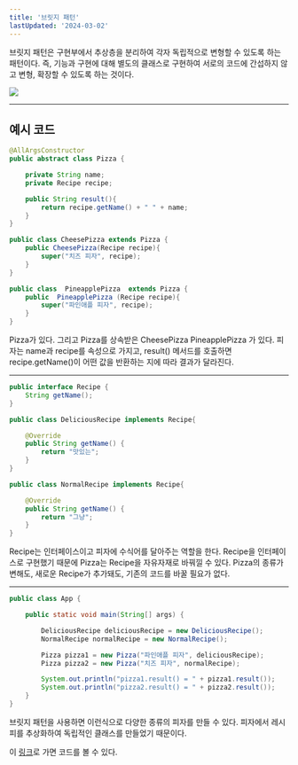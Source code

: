 ```yaml
---
title: '브릿지 패턴'
lastUpdated: '2024-03-02'
---
```


브릿지 패턴은 구현부에서 추상층을 분리하여 각자 독립적으로 변형할 수 있도록 하는 패턴이다. 즉, 기능과 구현에 대해 별도의 클래스로 구현하여 서로의 코드에 간섭하지 않고 변형, 확장할 수 있도록 하는 것이다. 

<img src="https://dejavuhyo.github.io/assets/img/2021-01-08-bridge-pattern/img001.png">

---

## 예시 코드

```java
@AllArgsConstructor
public abstract class Pizza {

    private String name;
    private Recipe recipe;

    public String result(){
        return recipe.getName() + " " + name;
    }
}

public class CheesePizza extends Pizza {
    public CheesePizza(Recipe recipe){
        super("치즈 피자", recipe);
    }
}

public class  PineapplePizza  extends Pizza {
    public  PineapplePizza (Recipe recipe){
        super("파인애플 피자", recipe);
    }
}
```

Pizza가 있다. 그리고 Pizza를 상속받은 CheesePizza PineapplePizza 가 있다. 피자는 name과 recipe를 속성으로 가지고, result() 메서드를 호출하면 recipe.getName()이 어떤 값을 반환하는 지에 따라 결과가 달라진다.

---

```java
public interface Recipe {
    String getName();
}

public class DeliciousRecipe implements Recipe{

    @Override
    public String getName() {
        return "맛있는";
    }
}

public class NormalRecipe implements Recipe{

    @Override
    public String getName() {
        return "그냥";
    }
}
```

Recipe는 인터페이스이고 피자에 수식어를 달아주는 역할을 한다. Recipe을 인터페이스로 구현했기 때문에 Pizza는 Recipe을 자유자재로 바꿔낄 수 있다. Pizza의 종류가 변해도, 새로운 Recipe가 추가돼도, 기존의 코드를 바꿀 필요가 없다. 

---

```java
public class App {

    public static void main(String[] args) {

        DeliciousRecipe deliciousRecipe = new DeliciousRecipe();
        NormalRecipe normalRecipe = new NormalRecipe();

        Pizza pizza1 = new Pizza("파인애플 피자", deliciousRecipe);
        Pizza pizza2 = new Pizza("치즈 피자", normalRecipe);

        System.out.println("pizza1.result() = " + pizza1.result());
        System.out.println("pizza2.result() = " + pizza2.result());
    }
}
```

브릿지 패턴을 사용하면 이런식으로 다양한 종류의 피자를 만들 수 있다. 피자에서 레시피를 추상화하여 독립적인 클래스를 만들었기 때문이다.

이 <a href="https://github.com/rlaisqls/GoF-DesignPatterns/tree/master/src/main/java/com/study/gof/designpattrens/_02_StructuralPatterns/bridge">링크</a>로 가면 코드를 볼 수 있다.